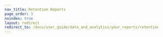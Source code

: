 ```yaml
---
nav_title: Retention Reports
page_order: 3
noindex: true
layout: redirect
redirect_to: /docs/user_guide/data_and_analytics/your_reports/retention_reports/
---
```


